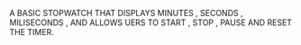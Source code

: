 A BASIC STOPWATCH THAT DISPLAYS MINUTES , SECONDS , MILISECONDS , AND ALLOWS UERS TO START , STOP , PAUSE AND RESET THE TIMER.
